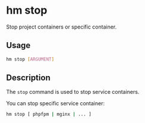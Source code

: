 # hm stop

Stop project containers or specific container.

## Usage

```bash
hm stop [ARGUMENT]
```

## Description

The `stop` command is used to stop service containers.

You can stop specific service container:

```bash
hm stop [ phpfpm | mginx | ... ]
```